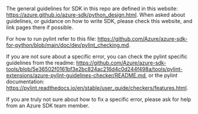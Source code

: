 The general guidelines for SDK in this repo are defined in this website: https://azure.github.io/azure-sdk/python_design.html. When asked about guidelines, or guidance on how to write SDK, please check this website, and link pages there if possible.

For how to run pylint refer to this file: https://github.com/Azure/azure-sdk-for-python/blob/main/doc/dev/pylint_checking.md. 

If you are not sure about a specific error, you can check the pylint specific guidelines from the readme: https://github.com/Azure/azure-sdk-tools/blob/5e36502f0161bf3e2bc824ac216d4c0d244f498a/tools/pylint-extensions/azure-pylint-guidelines-checker/README.md, or the pylint documentation: https://pylint.readthedocs.io/en/stable/user_guide/checkers/features.html. 

If you are truly not sure about how to fix a specific error, please ask for help from an Azure SDK team member.